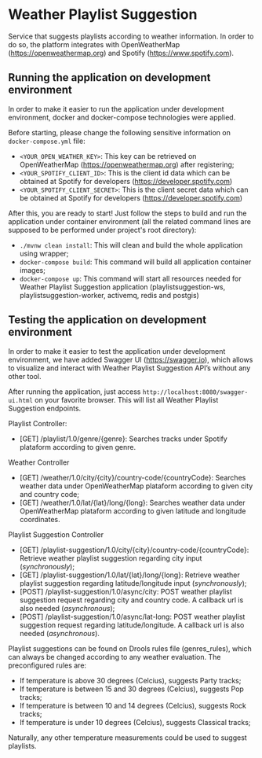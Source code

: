 # Weather Playlist Suggestion

Service that suggests playlists according to weather information.
In order to do so, the platform integrates with OpenWeatherMap (https://openweathermap.org) and Spotify (https://www.spotify.com).

## Running the application on development environment

In order to make it easier to run the application under development environment, docker and docker-compose technologies were applied.

Before starting, please change the following sensitive information on `docker-compose.yml` file:

* `<YOUR_OPEN_WEATHER_KEY>`: This key can be retrieved on OpenWeatherMap (https://openweathermap.org) after registering;
* `<YOUR_SPOTIFY_CLIENT_ID>`: This is the client id data which can be obtained at Spotify for developers (https://developer.spotify.com)
* `<YOUR_SPOTIFY_CLIENT_SECRET>`: This is the client secret data which can be obtained at Spotify for developers (https://developer.spotify.com)

After this, you are ready to start! Just follow the steps to build and run the application under container environment (all the related command lines are supposed to be performed under project's root directory): 
 
* `./mvnw clean install`: This will clean and build the whole application using wrapper;
* `docker-compose build`: This command will build all application container images;
* `docker-compose up`: This command will start all resources needed for Weather Playlist Suggestion application (playlistsuggestion-ws, playlistsuggestion-worker, activemq, redis and postgis)

## Testing the application on development environment

In order to make it easier to test the application under development environment, we have added Swagger UI (https://swagger.io), which allows to visualize and interact with Weather Playlist Suggestion API’s without any other tool.

After running the application, just access `http://localhost:8080/swagger-ui.html` on your favorite browser. This will list all Weather Playlist Suggestion endpoints.

Playlist Controller:
* [GET] /playlist/1.0/genre/{genre}: Searches tracks under Spotify plataform according to given genre.

Weather Controller
* [GET] /weather/1.0/city/{city}/country-code/{countryCode}: Searches weather data under OpenWeatherMap plataform according to given city and country code;
* [GET] /weather/1.0/lat/{lat}/long/{long}: Searches weather data under OpenWeatherMap plataform according to given latitude and longitude coordinates.

Playlist Suggestion Controller
* [GET] /playlist-suggestion/1.0/city/{city}/country-code/{countryCode}: Retrieve weather playlist suggestion regarding city input (*synchronously*);
* [GET] /playlist-suggestion/1.0/lat/{lat}/long/{long}: Retrieve weather playlist suggestion regarding latitude/longitude input (*synchronously*);
* [POST] /playlist-suggestion/1.0/async/city: POST weather playlist suggestion request regarding city and country code. A callback url is also needed (*asynchronous*);
* [POST] /playlist-suggestion/1.0/async/lat-long: POST weather playlist suggestion request regarding latitude/longitude. A callback url is also needed (*asynchronous*).

Playlist suggestions can be found on Drools rules file (genres_rules), which can always be changed according to any weather evaluation.
The preconfigured rules are:
* If temperature is above 30 degrees (Celcius), suggests Party tracks;
* If temperature is between 15 and 30 degrees (Celcius), suggests Pop tracks;
* If temperature is between 10 and 14 degrees (Celcius), suggests Rock tracks;
* If temperature is under 10 degrees (Celcius), suggests Classical tracks;

Naturally, any other temperature measurements could be used to suggest playlists.
